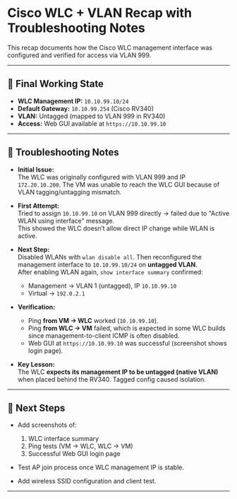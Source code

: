 # Cisco WLC + VLAN Recap with Troubleshooting Notes

This recap documents how the Cisco WLC management interface was configured and verified for access via VLAN 999.

---

## 🔹 Final Working State

- **WLC Management IP:** `10.10.99.10/24`
- **Default Gateway:** `10.10.99.254` (Cisco RV340)
- **VLAN:** Untagged (mapped to VLAN 999 in RV340)
- **Access:** Web GUI available at `https://10.10.99.10`

---

## 🔹 Troubleshooting Notes

- **Initial Issue:**  
  The WLC was originally configured with VLAN 999 and IP `172.20.10.200`. The VM was unable to reach the WLC GUI because of VLAN tagging/untagging mismatch.

- **First Attempt:**  
  Tried to assign `10.10.99.10` on VLAN 999 directly → failed due to "Active WLAN using interface" message.  
  This showed the WLC doesn’t allow direct IP change while WLAN is active.

- **Next Step:**  
  Disabled WLANs with `wlan disable all`. Then reconfigured the management interface to `10.10.99.10/24` on **untagged VLAN**.  
  After enabling WLAN again, `show interface summary` confirmed:  
  - Management → VLAN 1 (untagged), IP `10.10.99.10`  
  - Virtual → `192.0.2.1`

- **Verification:**  
  - Ping **from VM → WLC** worked (`10.10.99.10`).  
  - Ping **from WLC → VM** failed, which is expected in some WLC builds since management-to-client ICMP is often disabled.  
  - Web GUI at `https://10.10.99.10` was successful (screenshot shows login page).  

- **Key Lesson:**  
  The WLC **expects its management IP to be untagged (native VLAN)** when placed behind the RV340. Tagged config caused isolation.

---

## 🔹 Next Steps

- Add screenshots of:  
  1. WLC interface summary  
  2. Ping tests (VM → WLC, WLC → VM)  
  3. Successful Web GUI login page  

- Test AP join process once WLC management IP is stable.  
- Add wireless SSID configuration and client test.

---
